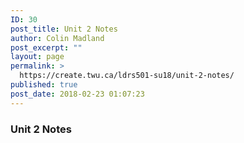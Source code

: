 ```yaml
---
ID: 30
post_title: Unit 2 Notes
author: Colin Madland
post_excerpt: ""
layout: page
permalink: >
  https://create.twu.ca/ldrs501-su18/unit-2-notes/
published: true
post_date: 2018-02-23 01:07:23
---
```

<h3>Unit 2 Notes</h3>